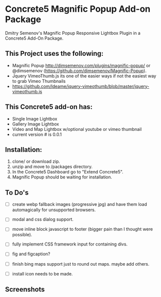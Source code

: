 Concrete5 Magnific Popup Add-on Package
=======================================

Dmitry Semenov's Magnific Popup Responsive Lightbox Plugin in a Concrete5 Add-On Package.

This Project uses the following:
-------------------------------------
- Magnific Popup http://dimsemenov.com/plugins/magnific-popup/ or @dimsemenov (https://github.com/dimsemenov/Magnific-Popup).  
- Jquery VimeoThumb.js its one of the easier ways if not the easiest way to grab Vimeo Thumbnails
- https://github.com/Ideame/jquery-vimeothumb/blob/master/jquery-vimeothumb.js

This Concrete5 add-on has:
--------------------------
- Single Image Lightbox
- Gallery Image Lightbox
- Video and Map Lightbox w/optional youtube or vimeo thumbnail
- current version # is 0.0.1

Installation:
-------------

1. clone/ or download zip.
2. unzip and move to /packages directory.  
3. In the Concrete5 Dashboard go to "Extend Concrete5".  
4. Magnific Popup should be waiting for installation.


To Do's
------
- [ ] create webp fallback images (progressive jpg) and have them load automagically for unsupported browsers.
- [ ] modal and css dialog support.
- [ ] move inline block javascript to footer (bigger pain than I thought were possible).
- [ ] fully implement CSS framework input for containing divs.
- [ ] fig and figcaption? 
- [ ] finish bing maps support just to round out maps. maybe add others. 
- [ ] install icon needs to be made.


Screenshots
-----------


